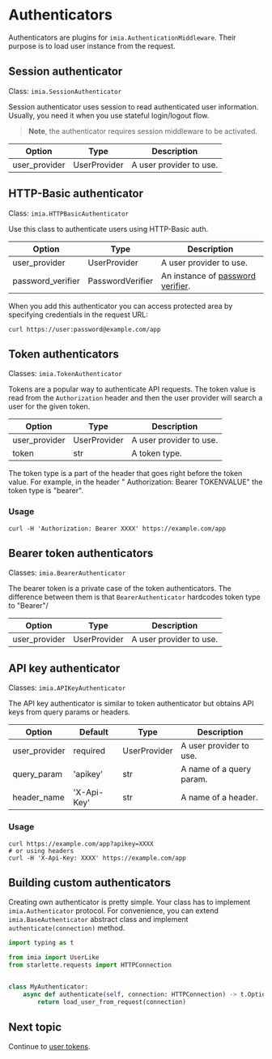 # Authenticators

Authenticators are plugins for `imia.AuthenticationMiddleware`. Their purpose is to load user instance from the request.

## Session authenticator

Class: `imia.SessionAuthenticator`

Session authenticator uses session to read authenticated user information. Usually, you need it when you use stateful
login/logout flow.

> **Note**, the authenticator requires session middleware to be activated.

| Option | Type | Description |
|---------|-----|-------------|
|user_provider | UserProvider | A user provider to use.|

## HTTP-Basic authenticator

Class: `imia.HTTPBasicAuthenticator`

Use this class to authenticate users using HTTP-Basic auth.

| Option | Type | Description |
|---------|-----|-------------|
|user_provider | UserProvider | A user provider to use.|
|password_verifier | PasswordVerifier | An instance of [password verifier](./password_verification.md).|

When you add this authenticator you can access protected area by specifying credentials in the request URL:

```shell
curl https://user:password@example.com/app
```

## Token authenticators

Classes: `imia.TokenAuthenticator`

Tokens are a popular way to authenticate API requests. The token value is read from the `Authorization` header and then
the user provider will search a user for the given token.

| Option | Type | Description |
|---------|-----|-------------|
|user_provider | UserProvider | A user provider to use.|
|token | str | A token type.|

The token type is a part of the header that goes right before the token value. For example, in the header "
Authorization:
Bearer TOKENVALUE" the token type is "bearer".

### Usage

```shell
curl -H 'Authorization: Bearer XXXX' https://example.com/app
```

## Bearer token authenticators

Classes: `imia.BearerAuthenticator`

The bearer token is a private case of the token authenticators. The difference between them is
that `BearerAuthenticator`
hardcodes token type to "Bearer"/

| Option | Type | Description |
|---------|-----|-------------|
|user_provider | UserProvider | A user provider to use.|

## API key authenticator

Classes: `imia.APIKeyAuthenticator`

The API key authenticator is similar to token authenticator but obtains API keys from query params or headers.

| Option | Default | Type | Description |
|---------|--------|------|-------------|
|user_provider | required | UserProvider | A user provider to use.|
|query_param | 'apikey' | str | A name of a query param.|
|header_name | 'X-Api-Key' |  str | A name of a header.|

### Usage

```shell
curl https://example.com/app?apikey=XXXX
# or using headers
curl -H 'X-Api-Key: XXXX' https://example.com/app
```

## Building custom authenticators

Creating own authenticator is pretty simple. Your class has to implement `imia.Authenticator` protocol. For convenience,
you can extend `imia.BaseAuthenticator` abstract class and implement `authenticate(connection)` method.

```python
import typing as t

from imia import UserLike
from starlette.requests import HTTPConnection


class MyAuthenticator:
    async def authenticate(self, connection: HTTPConnection) -> t.Optional[UserLike]:
        return load_user_from_request(connection)
```

## Next topic

Continue to [user tokens](user_token.md).
